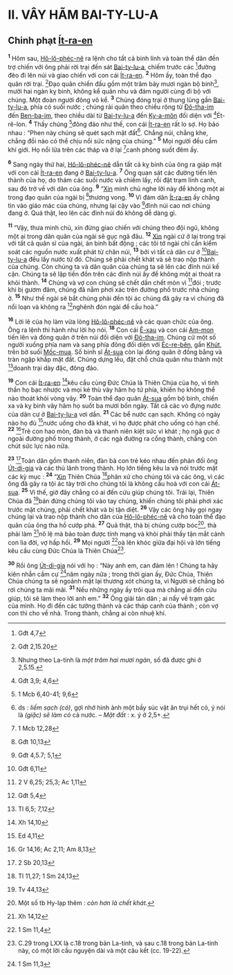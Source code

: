 # II. VÂY HÃM BAI-TY-LU-A

## Chinh phạt [Ít-ra-en]()
<sup><b>1</b></sup> Hôm sau, [Hô-lô-phéc-nê]() ra lệnh cho tất cả binh lính và toàn thể dân đến trợ chiến với ông phải rời trại đến sát [Bai-ty-lu-a](), chiếm trước các [^1@-b0bb6f5d-cf40-412c-85bb-78e9611f67c2]đường đèo đi lên núi và giao chiến với con cái [Ít-ra-en](). <sup><b>2</b></sup> Hôm ấy, toàn thể đạo quân rời trại. [^2@-b0bb6f5d-cf40-412c-85bb-78e9611f67c2]Đạo quân chiến đấu gồm một trăm bảy mươi ngàn bộ binh[^1-b0bb6f5d-cf40-412c-85bb-78e9611f67c2], mười hai ngàn kỵ binh, không kể quân nhu và đám người cùng đi bộ với chúng. Một đoàn người đông vô kể. <sup><b>3</b></sup> Chúng đóng trại ở thung lũng gần [Bai-ty-lu-a](), phía có suối nước ; chúng rải quân theo chiều rộng từ [Đô-tha-im]() đến [Ben-ba-im](), theo chiều dài từ [Bai-ty-lu-a]() đến [Ky-a-môn]() đối diện với [^3@-b0bb6f5d-cf40-412c-85bb-78e9611f67c2]Ét-rê-lon. <sup><b>4</b></sup> Thấy chúng [^4@-b0bb6f5d-cf40-412c-85bb-78e9611f67c2]đông đảo như thế, con cái [Ít-ra-en]() rất lo sợ. Họ bảo nhau : “Phen này chúng sẽ quét sạch mặt đất[^2-b0bb6f5d-cf40-412c-85bb-78e9611f67c2]. Chẳng núi, chẳng khe, chẳng đồi nào có thể chịu nổi sức nặng của chúng.” <sup><b>5</b></sup> Mọi người đều cầm khí giới. Họ nổi lửa trên các tháp và ở lại [^5@-b0bb6f5d-cf40-412c-85bb-78e9611f67c2]canh phòng suốt đêm ấy.

<sup><b>6</b></sup> Sang ngày thứ hai, [Hô-lô-phéc-nê]() dẫn tất cả kỵ binh của ông ra giáp mặt với con cái [Ít-ra-en]() đang ở [Bai-ty-lu-a](). <sup><b>7</b></sup> Ông quan sát các đường tiến lên thành của họ, do thám các suối nước và chiếm lấy, rồi đặt trạm lính canh, sau đó trở về với dân của ông. <sup><b>9</b></sup> “[Xin]() minh chủ nghe lời này để không một ai trong đạo quân của ngài bị [^7@-b0bb6f5d-cf40-412c-85bb-78e9611f67c2]thương vong. <sup><b>10</b></sup> Vì đám dân [Ít-ra-en]() ấy chẳng tin vào giáo mác của chúng, nhưng lại cậy vào [^8@-b0bb6f5d-cf40-412c-85bb-78e9611f67c2]đỉnh núi cao nơi chúng đang ở. Quả thật, leo lên các đỉnh núi đó không dễ dàng gì.

<sup><b>11</b></sup> “Vậy, thưa minh chủ, xin đừng giao chiến với chúng theo đội ngũ, không một ai trong dân quân của ngài sẽ gục ngã đâu. <sup><b>12</b></sup> [Xin]() ngài cứ ở lại trong trại với tất cả quân sĩ của ngài, án binh bất động ; các tôi tớ ngài chỉ cần kiểm soát các nguồn nước xuất phát từ chân núi, <sup><b>13</b></sup> bởi vì tất cả dân cư ở [^9@-b0bb6f5d-cf40-412c-85bb-78e9611f67c2][Bai-ty-lu-a]() đều lấy nước từ đó. Chúng sẽ phải chết khát và sẽ trao nộp thành của chúng. Còn chúng ta và dân quân của chúng ta sẽ lên các đỉnh núi kế cận. Chúng ta sẽ lập tiền đồn trên các đỉnh núi ấy để không một ai thoát ra khỏi thành. <sup><b>14</b></sup> Chúng và vợ con chúng sẽ chết dần chết mòn vì [^10@-b0bb6f5d-cf40-412c-85bb-78e9611f67c2]đói ; trước khi bị gươm đâm, chúng đã nằm phơi xác trên đường phố trước nhà chúng ở. <sup><b>15</b></sup> Như thế ngài sẽ bắt chúng phải đền tội ác chúng đã gây ra vì chúng đã nổi loạn và không ra [^11@-b0bb6f5d-cf40-412c-85bb-78e9611f67c2]nghênh đón ngài để cầu hoà.”

<sup><b>16</b></sup> Lời lẽ của họ làm vừa lòng [Hô-lô-phéc-nê]() và các quan chức của ông. Ông ra lệnh thi hành như lời họ nói. <sup><b>18</b></sup> Con cái [Ê-xau]() và con cái [Am-mon]() tiến lên và đóng quân ở trên núi đối diện với [Đô-tha-im](). Chúng cử một số người xuống phía nam và sang phía đông đối diện với [Éc-re-bên](), gần [Khút](), trên bờ suối [Mốc-mua](). Số binh sĩ [Át-sua]() còn lại đóng quân ở đồng bằng và tràn ngập khắp mặt đất. Chúng dựng lều, đặt chỗ chứa quân nhu thành một [^12@-b0bb6f5d-cf40-412c-85bb-78e9611f67c2]doanh trại dày đặc, đông đảo.

<sup><b>19</b></sup> Con cái [Ít-ra-en]() [^13@-b0bb6f5d-cf40-412c-85bb-78e9611f67c2]kêu cầu cùng Đức Chúa là Thiên Chúa của họ, vì tinh thần họ bạc nhược và mọi kẻ thù vây hãm họ tứ phía, khiến họ không thể nào thoát khỏi vòng vây. <sup><b>20</b></sup> Toàn thể đạo quân [Át-sua]() gồm bộ binh, chiến xa và kỵ binh vây hãm họ suốt ba mươi bốn ngày. Tất cả các vò đựng nước của dân cư ở [Bai-ty-lu-a]() vơi dần. <sup><b>21</b></sup> Các bể nước cạn sạch. Không có ngày nào họ đủ [^14@-b0bb6f5d-cf40-412c-85bb-78e9611f67c2]nước uống cho đã khát, vì họ được phát cho uống có hạn chế. <sup><b>22</b></sup> [^15@-b0bb6f5d-cf40-412c-85bb-78e9611f67c2]Trẻ con hao mòn, đàn bà và thanh niên kiệt sức vì khát ; họ ngã gục ở ngoài đường phố trong thành, ở các ngả đường ra cổng thành, chẳng còn chút sức lực nào nữa.

<sup><b>23</b></sup> [^16@-b0bb6f5d-cf40-412c-85bb-78e9611f67c2]Toàn dân gồm thanh niên, đàn bà con trẻ kéo nhau đến phản đối ông [Út-di-gia]() và các thủ lãnh trong thành. Họ lớn tiếng kêu la và nói trước mặt các kỳ mục : <sup><b>24</b></sup> “[Xin]() Thiên Chúa [^17@-b0bb6f5d-cf40-412c-85bb-78e9611f67c2]phân xử cho chúng tôi và các ông, vì các ông đã gây ra tội ác tày trời cho chúng tôi là không cầu hoà với con cái [Át-sua](). <sup><b>25</b></sup> Vì thế, giờ đây chẳng có ai đến cứu giúp chúng tôi. Trái lại, Thiên Chúa đã [^18@-b0bb6f5d-cf40-412c-85bb-78e9611f67c2]bán đứng chúng tôi vào tay chúng, khiến chúng tôi phải phơi xác trước mặt chúng, phải chết khát và bị tận diệt. <sup><b>26</b></sup> Vậy các ông hãy gọi ngay chúng lại và trao nộp thành cho dân của [Hô-lô-phéc-nê]() và cho toàn thể đạo quân của ông tha hồ cướp phá. <sup><b>27</b></sup> Quả thật, thà bị chúng cướp bóc[^5-b0bb6f5d-cf40-412c-85bb-78e9611f67c2], thà phải làm [^19@-b0bb6f5d-cf40-412c-85bb-78e9611f67c2]nô lệ mà bảo toàn được tính mạng và khỏi phải thấy tận mắt cảnh con lìa đời, vợ hấp hối. <sup><b>29</b></sup> Mọi người [^21@-b0bb6f5d-cf40-412c-85bb-78e9611f67c2]oà lên khóc giữa đại hội và lớn tiếng kêu cầu cùng Đức Chúa là Thiên Chúa[^7-b0bb6f5d-cf40-412c-85bb-78e9611f67c2].

<sup><b>30</b></sup> Rồi ông [Út-di-gia]() nói với họ : “Này anh em, can đảm lên ! Chúng ta hãy kiên nhẫn cầm cự [^22@-b0bb6f5d-cf40-412c-85bb-78e9611f67c2]năm ngày nữa ; trong thời gian ấy, Đức Chúa, Thiên Chúa chúng ta sẽ ngoảnh mặt lại thương xót chúng ta, vì Người sẽ chẳng bỏ rơi chúng ta mãi mãi. <sup><b>31</b></sup> Nếu những ngày ấy trôi qua mà chẳng ai đến cứu giúp, tôi sẽ làm theo lời anh em.” <sup><b>32</b></sup> Ông giải tán dân ; ai nấy về trạm gác của mình. Họ đi đến các tường thành và các tháp canh của thành ; còn vợ con thì cho về nhà. Trong thành, chẳng ai còn nhuệ khí.

[^1-b0bb6f5d-cf40-412c-85bb-78e9611f67c2]: Nhưng theo La-tinh là *một trăm hai mươi ngàn*, số đã được ghi ở 2,5.15.
[^2-b0bb6f5d-cf40-412c-85bb-78e9611f67c2]: ds : *liếm sạch (cỏ)*, gợi nhớ hình ảnh một bầy súc vật ăn trụi hết cỏ, ý nói là *(giặc) sẽ làm cỏ* cả nước. – *Mặt đất* : x. ý ở 2,5+.
[^5-b0bb6f5d-cf40-412c-85bb-78e9611f67c2]: Một số tb Hy-lạp thêm : *còn hơn là chết khát*.
[^7-b0bb6f5d-cf40-412c-85bb-78e9611f67c2]: C.29 trong LXX là c.18 trong bản La-tinh, và sau c.18 trong bản La-tinh này, có một lời cầu nguyện dài và một câu kết (cc. 19-22).
[^1@-b0bb6f5d-cf40-412c-85bb-78e9611f67c2]: Gđt 4,7
[^2@-b0bb6f5d-cf40-412c-85bb-78e9611f67c2]: Gđt 2,15.20
[^3@-b0bb6f5d-cf40-412c-85bb-78e9611f67c2]: Gđt 3,9; 4,6
[^4@-b0bb6f5d-cf40-412c-85bb-78e9611f67c2]: 1 Mcb 6,40-41; 9,6
[^5@-b0bb6f5d-cf40-412c-85bb-78e9611f67c2]: 1 Mcb 12,28
[^7@-b0bb6f5d-cf40-412c-85bb-78e9611f67c2]: Gđt 10,13
[^8@-b0bb6f5d-cf40-412c-85bb-78e9611f67c2]: Gđt 4,5.7; 5,1
[^9@-b0bb6f5d-cf40-412c-85bb-78e9611f67c2]: Gđt 6,11
[^10@-b0bb6f5d-cf40-412c-85bb-78e9611f67c2]: 2 V 6,25; 25,3; Ac 1,11
[^11@-b0bb6f5d-cf40-412c-85bb-78e9611f67c2]: Gđt 5,4
[^12@-b0bb6f5d-cf40-412c-85bb-78e9611f67c2]: Tl 6,5; 7,12
[^13@-b0bb6f5d-cf40-412c-85bb-78e9611f67c2]: Xh 14,10
[^14@-b0bb6f5d-cf40-412c-85bb-78e9611f67c2]: Ed 4,11
[^15@-b0bb6f5d-cf40-412c-85bb-78e9611f67c2]: Gr 14,16; Ac 2,11; Am 8,13
[^16@-b0bb6f5d-cf40-412c-85bb-78e9611f67c2]: 2 Sb 20,13
[^17@-b0bb6f5d-cf40-412c-85bb-78e9611f67c2]: Tl 11,27; 1 Sm 24,13
[^18@-b0bb6f5d-cf40-412c-85bb-78e9611f67c2]: Tv 44,13
[^19@-b0bb6f5d-cf40-412c-85bb-78e9611f67c2]: Xh 14,12
[^21@-b0bb6f5d-cf40-412c-85bb-78e9611f67c2]: 1 Sm 11,4
[^22@-b0bb6f5d-cf40-412c-85bb-78e9611f67c2]: 1 Sm 11,3